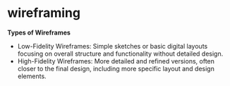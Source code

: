 # wireframing

**Types of Wireframes**

- Low-Fidelity Wireframes: Simple sketches or basic digital layouts focusing on overall structure and functionality without detailed design.
- High-Fidelity Wireframes: More detailed and refined versions, often closer to the final design, including more specific layout and design elements.
